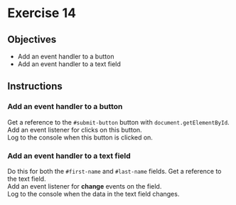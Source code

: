 # Exercise 14

## Objectives
* Add an event handler to a button
* Add an event handler to a text field

## Instructions
### Add an event handler to a button
Get a reference to the `#submit-button` button with `document.getElementById`.  
Add an event listener for clicks on this button.  
Log to the console when this button is clicked on.  

### Add an event handler to a text field
Do this for both the `#first-name` and `#last-name` fields.
Get a reference to the text field.  
Add an event listener for **change** events on the field.  
Log to the console when the data in the text field changes.  